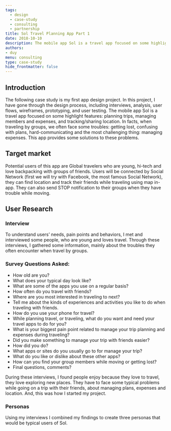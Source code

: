 ```yaml
---
tags: 
  - design
  - case-study
  - consulting
  - partnership
title: Sol Travel Planning App Part 1
date: 2018-10-10
description: The mobile app Sol is a travel app focused on some highlight features: planning trips, managing members and expenses, and tracking/sharing location. In facts, when traveling by groups, we often face some troubles: getting lost, confusing with plans, hard-communicating and the most challenging thing: managing expenses. This app provides some solutions to these problems.
authors: 
- duy
menu: consulting
type: case-study
hide_frontmatter: false
---
```


## Introduction
The following case study is my first app design project. In this project, I have gone through the design process, including interviews, analysis, user flows, wireframes, prototyping, and user testing.
The mobile app Sol is a travel app focused on some highlight features: planning trips, managing members and expenses, and tracking/sharing location. In facts, when traveling by groups, we often face some troubles: getting lost, confusing with plans, hard-communicating and the most challenging thing: managing expenses. This app provides some solutions to these problems.

## Target market
Potential users of this app are Global travelers who are young, hi-tech and love backpacking with groups of friends. Users will be connected by Social Network (first we will try with Facebook, the most famous Social Network), they can find location and track their friends while traveling using map in-app. They can also send STOP notification to their groups when they have trouble while moving.

## User Research
### Interview
To understand users’ needs, pain points and behaviors, I met and interviewed some people, who are young and loves travel. Through these interviews, I gathered some information, mainly about the troubles they often encounter when travel by groups.

### Survey Questions Asked:
* How old are you?
* What does your typical day look like?
* What are some of the apps you use on a regular basis?
* How often do you travel with friends?
* Where are you most interested in traveling to next?
* Tell me about the kinds of experiences and activities you like to do when traveling with friends.
* How do you use your phone for travel?
* While planning travel, or traveling, what do you want and need your travel apps to do for you?
* What is your biggest pain point related to manage your trip planning and expenses during traveling?
* Did you make something to manage your trip with friends easier?
* How did you do?
* What apps or sites do you usually go to for manage your trip?
* What do you like or dislike about these other apps?
* How can you find your group members while moving or getting lost?
* Final questions, comments?

During these interviews, I found people enjoy because they love to travel, they love exploring new places. They have to face some typical problems while going on a trip with their friends, about managing plans, expenses and location. And, this was how I started my project.

### Personas
Using my interviews I combined my findings to create three personas that would be typical users of Sol.